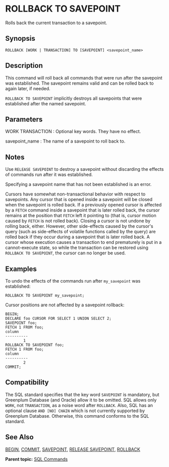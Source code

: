 # ROLLBACK TO SAVEPOINT 

Rolls back the current transaction to a savepoint.

## <a id="section2"></a>Synopsis 

``` {#sql_command_synopsis}
ROLLBACK [WORK | TRANSACTION] TO [SAVEPOINT] <savepoint_name>
```

## <a id="section3"></a>Description 

This command will roll back all commands that were run after the savepoint was established. The savepoint remains valid and can be rolled back to again later, if needed.

`ROLLBACK TO SAVEPOINT` implicitly destroys all savepoints that were established after the named savepoint.

## <a id="section4"></a>Parameters 

WORK
TRANSACTION
:   Optional key words. They have no effect.

savepoint\_name
:   The name of a savepoint to roll back to.

## <a id="section5"></a>Notes 

Use `RELEASE SAVEPOINT` to destroy a savepoint without discarding the effects of commands run after it was established.

Specifying a savepoint name that has not been established is an error.

Cursors have somewhat non-transactional behavior with respect to savepoints. Any cursor that is opened inside a savepoint will be closed when the savepoint is rolled back. If a previously opened cursor is affected by a `FETCH` command inside a savepoint that is later rolled back, the cursor remains at the position that `FETCH` left it pointing to \(that is, cursor motion caused by `FETCH` is not rolled back\). Closing a cursor is not undone by rolling back, either. However, other side-effects caused by the cursor's query \(such as side-effects of volatile functions called by the query\) are rolled back if they occur during a savepoint that is later rolled back. A cursor whose execution causes a transaction to end prematurely is put in a cannot-execute state, so while the transaction can be restored using `ROLLBACK TO SAVEPOINT`, the cursor can no longer be used.

## <a id="section6"></a>Examples 

To undo the effects of the commands run after `my_savepoint` was established:

```
ROLLBACK TO SAVEPOINT my_savepoint;
```

Cursor positions are not affected by a savepoint rollback:

```
BEGIN;
DECLARE foo CURSOR FOR SELECT 1 UNION SELECT 2;
SAVEPOINT foo;
FETCH 1 FROM foo;
column 
----------
        1
ROLLBACK TO SAVEPOINT foo;
FETCH 1 FROM foo;
column 
----------
        2
COMMIT;
```

## <a id="section7"></a>Compatibility 

The SQL standard specifies that the key word `SAVEPOINT` is mandatory, but Greenplum Database \(and Oracle\) allow it to be omitted. SQL allows only `WORK`, not `TRANSACTION`, as a noise word after `ROLLBACK`. Also, SQL has an optional clause `AND [NO] CHAIN` which is not currently supported by Greenplum Database. Otherwise, this command conforms to the SQL standard.

## <a id="section8"></a>See Also 

[BEGIN](BEGIN.html), [COMMIT](COMMIT.html), [SAVEPOINT](SAVEPOINT.html), [RELEASE SAVEPOINT](RELEASE_SAVEPOINT.html), [ROLLBACK](ROLLBACK.html)

**Parent topic:** [SQL Commands](../sql_commands/sql_ref.html)

